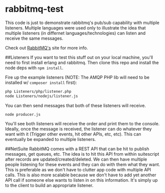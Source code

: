rabbitmq-test
=============
This code is just to demonstrate rabbitmq's pub/sub capability with multiple listeners. Multiple languages were used only to illustrate the idea that multiple listeners (in differnet languages/technologies) can listen and receive the same messages.

Check out [RabbitMQ's](http://www.rabbitmq.com/tutorials/tutorial-three-python.html) site for more info.

##Listeners
If you want to test this stuff out on your local machine, you'll need to first install erlang and rabbitmq. Then clone this repo and install the node deps with `npm install`.

Fire up the example listeners (NOTE: The AMQP PHP lib will need to be installed w/ `composer install` first):
```bash
php Listeners/php/listener.php
node Listeners/nodejs/listener.js
```

You can then send messages that both of these listeners will receive.
```
node producer.js
```

You'll see both listeners will receive the order and print them to the console. Ideally, once the message is received, the listener can do whatever they want with it (Trigger other events, hit other APIs, etc, etc). This can eventually be expanded to multiple listeners.

##NetSuite
RabbitMQ comes with a REST API that can be hit to publish messages, get queues, etc. The idea is to hit this API from within suitescript after records are updated/created/deleted. We can then have multiple people listening for these events and they can do with them what they want. This is preferable as we don't have to clutter app code with multiple API calls. This is also more scalable because we don't have to add yet another API call if someone else wants to listen in on this information. It's simply up to the client to build an appropriate listener.
